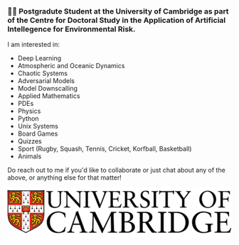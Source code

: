 ### :student: Postgradute Student at the University of Cambridge as part of the Centre for Doctoral Study in the Application of Artificial Intellegence for Environmental Risk.

I am interested in:
 - Deep Learning
 - Atmospheric and Oceanic Dynamics
 - Chaotic Systems
 - Adversarial Models
 - Model Downscalling
 - Applied Mathematics 
 - PDEs
 - Physics
 - Python
 - Unix Systems
 - Board Games
 - Quizzes
 - Sport (Rugby, Squash, Tennis, Cricket, Korfball, Basketball)
 - Animals
 
 Do reach out to me if you'd like to collaborate or just chat about any of the above, or anything else for that matter!

![Screenshot](84B3B8B2-EA36-4768-966A-0682E7DE8C73.png)
